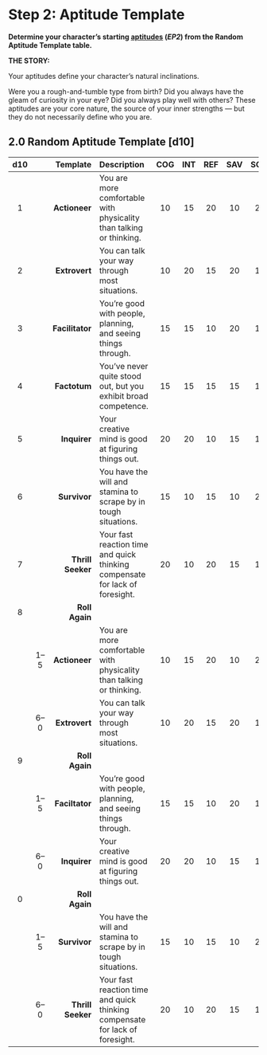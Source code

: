 # Step 2: Aptitude Template

<!-- CLEANED div class="no-margin" -->
<!-- CLEANED blockquote class="header-bg" -->

**Determine your character’s starting [aptitudes](../../../04/01-character-stats.md#aptitudes) (_EP2_) from the Random Aptitude Template table.**

<!-- CLEANED /blockquote -->

<!-- CLEANED blockquote -->

**THE STORY:**

Your aptitudes define your character’s natural inclinations.

Were you a rough-and-tumble type from birth? Did you always have the gleam of curiosity in your eye? Did you always play well with others? These aptitudes are your core nature, the source of your inner strengths — but they do not necessarily define who you are.

<!-- CLEANED /blockquote -->
<!-- CLEANED /div -->

<!-- CLEANED blockquote class=table -->

## 2.0 Random Aptitude Template \[d10\]

<!-- CLEANED div class="tnw1 tnw2" -->

|  d10  |       |          Template | Description                                                                  |  COG  |  INT  |  REF  |  SAV  |  SOM  |  WIL  |
| :---: | :---: | ----------------: | :--------------------------------------------------------------------------- | :---: | :---: | :---: | :---: | :---: | :---: |
|   1   |       |     **Actioneer** | You are more comfortable with physicality than talking or thinking.          |  10   |  15   |  20   |  10   |  20   |  15   |
|   2   |       |     **Extrovert** | You can talk your way through most situations.                               |  10   |  20   |  15   |  20   |  15   |  10   |
|   3   |       |   **Facilitator** | You’re good with people, planning, and seeing things through.                |  15   |  15   |  10   |  20   |  10   |  20   |
|   4   |       |      **Factotum** | You’ve never quite stood out, but you exhibit broad competence.              |  15   |  15   |  15   |  15   |  15   |  15   |
|   5   |       |      **Inquirer** | Your creative mind is good at figuring things out.                           |  20   |  20   |  10   |  15   |  10   |  15   |
|   6   |       |      **Survivor** | You have the will and stamina to scrape by in tough situations.              |  15   |  10   |  15   |  10   |  20   |  20   |
|   7   |       | **Thrill Seeker** | Your fast reaction time and quick thinking compensate for lack of foresight. |  20   |  10   |  20   |  15   |  15   |  10   |
|   8   |       |    **Roll Again** |
|       |  1–5  |     **Actioneer** | You are more comfortable with physicality than talking or thinking.          |  10   |  15   |  20   |  10   |  20   |  15   |
|       |  6–0  |     **Extrovert** | You can talk your way through most situations.                               |  10   |  20   |  15   |  20   |  15   |  10   |
|   9   |       |    **Roll Again** |
|       |  1–5  |    **Faciltator** | You’re good with people, planning, and seeing things through.                |  15   |  15   |  10   |  20   |  10   |  20   |
|       |  6–0  |      **Inquirer** | Your creative mind is good at figuring things out.                           |  20   |  20   |  10   |  15   |  10   |  15   |
|   0   |       |    **Roll Again** |
|       |  1–5  |      **Survivor** | You have the will and stamina to scrape by in tough situations.              |  15   |  10   |  15   |  10   |  20   |  20   |
|       |  6–0  | **Thrill Seeker** | Your fast reaction time and quick thinking compensate for lack of foresight. |  20   |  10   |  20   |  15   |  15   |  10   |

<!-- CLEANED /div -->

<!-- CLEANED /blockquote -->
